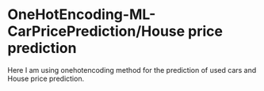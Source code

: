 # OneHotEncoding-ML-CarPricePrediction/House price prediction
Here I am using onehotencoding method  for the prediction of used cars and House price prediction.
